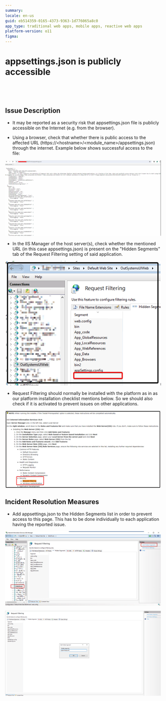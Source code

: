 ```yaml
---
summary: 
locale: en-us
guid: eb514359-0165-4373-9363-1d776065a8c0
app_type: traditional web apps, mobile apps, reactive web apps
platform-version: o11
figma:
---
```


<h1>appsettings.json is publicly accessible</h1><p><br/></p><p><br/></p><h2>Issue Description</h2><p>
    
- It may be reported as a security risk that appsettings.json file is publicly accessible on the Internet (e.g. from the browser).</p><p>

- Using a browser, check that whether there is public access to the affected URL (https://&lt;hostname&gt;/&lt;module_name&gt;/appsettings.json) through the internet.  Example below shows successful access to the file:

![Browser displaying the contents of the appsettings.json file, indicating it is publicly accessible.](images/im-image-ck-20241120xix7CiqOkhzKD3ZYCz6B8lrM6Ynq7e6oHSvPUVnrM0.png "Publicly Accessible appsettings.json File")
- In the IIS Manager of the host server(s), check whether the mentioned URL (in this case appsettings.json) is present on the "Hidden Segments" tab of the Request Filtering setting of said application.

![IIS Manager showing the Request Filtering settings with the Hidden Segments tab open.](images/im-image-ck-20241213S4prDgz6B2JjqOHERt8CoAaZ93j79Kv6M5NrObCjm3.png "IIS Manager Request Filtering Hidden Segments")

- Request Filtering should normally be installed with the platform as in as our platform installation checklist mentions below. So we should also check if it is activated to prevent issues on other applications.<br/><span>

![Screenshot of the platform installation checklist highlighting the Request Filtering feature under Security.](images/im-image-ck-20241120Kve3bhTKU32uGzgjbuifd5Vf5mStQEC7Vg8s1xb6f9.png "Platform Installation Checklist")

<h2>Incident Resolution Measures</h2>

- Add appsettings.json to the Hidden Segments list in order to prevent access to this page. This has to be done individually to each application having the reported issue.

![IIS Manager with the Add Hidden Segment dialog open, showing appsettings.json being added.](images/im-image-ck-202412133f0H9vUUnGGtF7euYztPET6PrrsLDbi7LDfisG1yqN.png "Adding appsettings.json to Hidden Segments")

![IIS Manager displaying the list of hidden segments, including appsettings.json.](images/im-image-ck-2024128JEep0FJOZPk5M6Mve2mCqLAR0uQ7PgskMrxqo8CE59.png "Request Filtering Hidden Segments List")
